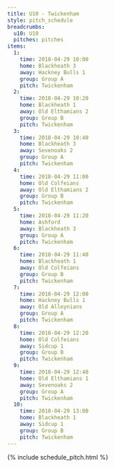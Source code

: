 ```yaml
---
title: U10 - Twickenham
style: pitch_schedule
breadcrumbs:
  u10: U10
  pitches: pitches
items:
  1:
    time: 2018-04-29 10:00
    home: Blackheath 3
    away: Hackney Bulls 1
    group: Group A
    pitch: Twickenham
  2:
    time: 2018-04-29 10:20
    home: Blackheath 1
    away: Old Elthamians 2
    group: Group B
    pitch: Twickenham
  3:
    time: 2018-04-29 10:40
    home: Blackheath 3
    away: Sevenoaks 2
    group: Group A
    pitch: Twickenham
  4:
    time: 2018-04-29 11:00
    home: Old Colfeians
    away: Old Elthamians 2
    group: Group B
    pitch: Twickenham
  5:
    time: 2018-04-29 11:20
    home: Ashford
    away: Blackheath 3
    group: Group A
    pitch: Twickenham
  6:
    time: 2018-04-29 11:40
    home: Blackheath 1
    away: Old Colfeians
    group: Group B
    pitch: Twickenham
  7:
    time: 2018-04-29 12:00
    home: Hackney Bulls 1
    away: Old Alleynians
    group: Group A
    pitch: Twickenham
  8:
    time: 2018-04-29 12:20
    home: Old Colfeians
    away: Sidcup 1
    group: Group B
    pitch: Twickenham
  9:
    time: 2018-04-29 12:40
    home: Old Elthamians 1
    away: Sevenoaks 2
    group: Group A
    pitch: Twickenham
  10:
    time: 2018-04-29 13:00
    home: Blackheath 1
    away: Sidcup 1
    group: Group B
    pitch: Twickenham
---
```


{% include schedule_pitch.html %}
